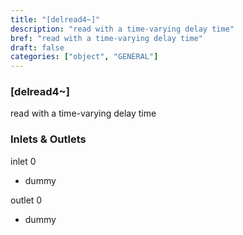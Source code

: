 ```yaml
---
title: "[delread4~]"
description: "read with a time-varying delay time"
bref: "read with a time-varying delay time"
draft: false
categories: ["object", "GENERAL"]
---
```


### [delread4~]

read with a time-varying delay time

### Inlets & Outlets

inlet 0

 - dummy

outlet 0

 - dummy
 
